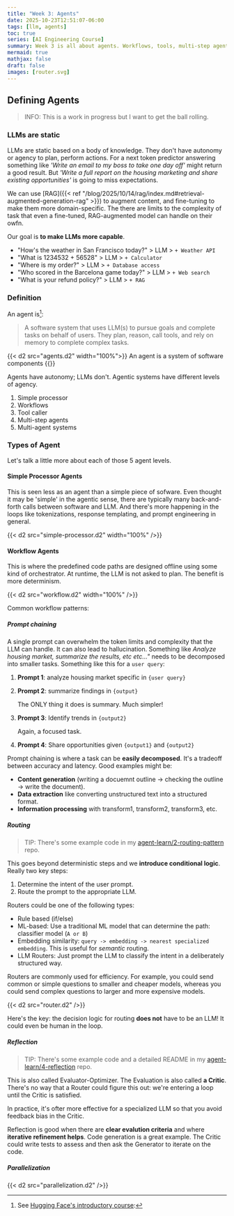 ```yaml
---
title: "Week 3: Agents"
date: 2025-10-23T12:51:07-06:00
tags: [llm, agents]
toc: true
series: [AI Engineering Course]
summary: Week 3 is all about agents. Workflows, tools, multi-step agents, and the protcols and frameworks involved.
mermaid: true
mathjax: false
draft: false
images: [router.svg]
---
```


## Defining Agents

> INFO: This is a work in progress but I want to get the ball rolling.

### LLMs are static

LLMs are static based on a body of knowledge.
They don't have autonomy or agency to plan, perform actions.
For a next token predictor answering something like _'Write an email to my boss to take one day off'_ might return a good result. But _'Write a full report on the housing marketing and share existing opportunities'_ is going to miss expectations.

We can use [RAG]({{< ref "/blog/2025/10/14/rag/index.md#retrieval-augmented-generation-rag" >}}) to augment content, and fine-tuning to make them more domain-specific.
The there are limits to the complexity of task that even a fine-tuned, RAG-augmented model can handle on their owfn.

Our goal is **to make LLMs more capable**.

* "How's the weather in San Francisco today?" > LLM > `+ Weather API`
* "What is 1234532 + 56528" > LLM > `+ Calculator`
* "Where is my order?" > LLM > `+ Database access`
* "Who scored in the Barcelona game today?" > LLM > `+ Web search`
* "What is your refund policy?" > LLM > `+ RAG`

### Definition

An agent is[^def]:

> A software system that uses LLM(s) to pursue goals and
> complete tasks on behalf of users.
> They plan, reason, call tools, and rely on memory to complete complex tasks.

{{< d2 src="agents.d2" width="100%">}}
An agent is a system of software components
{{</d2>}}

Agents have autonomy; LLMs don't.
Agentic systems have different levels of agency.

1. Simple processor
2. Workflows
3. Tool caller
4. Multi-step agents
5. Multi-agent systems

### Types of Agent

Let's talk a little more about each of those 5 agent levels.

#### Simple Processor Agents

This is seen less as an agent than a simple piece of sofware.
Even thought it may be 'simple' in the agentic sense, there are typically many back-and-forth calls between software and LLM.
And there's more happening in the loops like tokenizations, response templating, and prompt engineering in general.

{{< d2 src="simple-processor.d2" width="100%" />}}

#### Workflow Agents

This is where the predefined code paths are designed offline using some kind of orchestrator.
At runtime, the LLM is not asked to plan.
The benefit is more determinism.

{{< d2 src="workflow.d2" width="100%" />}}

Common workflow patterns:

##### Prompt chaining

A single prompt can overwhelm the token limits and complexity that the LLM can handle.
It can also lead to hallucination.
Something like _Analyze housing market, summarize the results, etc etc..."_ needs to be decomposed into smaller tasks.
Something like this for a `user query`:

1. **Prompt 1**: analyze housing market specific in `{user query}`
2. **Prompt 2**: summarize findings in `{output}`

   The ONLY thing it does is summary. Much simpler!
3. **Prompt 3**: Identify trends in `{output2}`

   Again, a focused task.
4. **Prompt 4**: Share opportunities given `{output1}` and `{output2}`

Prompt chaining is where a task can be **easily decomposed**.
It's a tradeoff between accuracy and latency.
Good examples might be:

- **Content generation** (writing a docuemnt outline -> checking the outline -> write the document).
- **Data extraction** like converting unstructured text into a structured format.
- **Information processing** with transform1, transform2, transform3, etc.

##### Routing

> TIP: There's some example code in my [agent-learn/2-routing-pattern](https://github.com/dvhthomas/agent-learn/tree/main/2-routing-pattern) repo.

This goes beyond deterministic steps and we **introduce conditional logic**.
Really two key steps:

1. Determine the intent of the user prompt.
2. Route the prompt to the appropriate LLM.

Routers could be one of the following types:

- Rule based (if/else)
- ML-based: Use a traditional ML model that can determine the path: classifier model (`A or B`)
- Embedding similarity: `query -> embedding -> nearest specialized embedding`.
  This is useful for _semantic_ routing.
- LLM Routers: Just prompt the LLM to classify the intent in a deliberately structured way.

Routers are commonly used for efficiency.
For example, you could send common or simple questions to smaller and cheaper models, whereas you could send complex questions to larger and more expensive models.

{{< d2 src="router.d2" />}}

Here's the key: the decision logic for routing **does not** have to be an LLM!
It could even be human in the loop.

##### Reflection

> TIP: There's some example code and a detailed README in my [agent-learn/4-reflection](https://github.com/dvhthomas/agent-learn/tree/main/4-reflection) repo.

This is also called Evaluator-Optimizer.
The Evaluation is also called **a Critic**.
There's no way that a Router could figure this out: we're entering a loop until the Critic is satisfied.

In practice, it's ofter more effective for a specialized LLM so that you avoid feedback bias in the Critic.

Reflection is good when there are **clear evalution criteria** and where **iterative refinement helps**.
Code generation is a great example.
The Critic could write tests to assess and then ask the Generator to iterate on the code.

##### Parallelization

{{< d2 src="parallelization.d2" />}}

[^def]: See [Hugging Face's introductory course](https://huggingface.co/learn/agents-course/en/unit1/what-are-agents):
